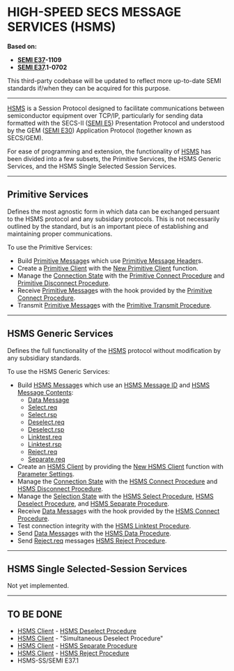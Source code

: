 # HIGH-SPEED SECS MESSAGE SERVICES (HSMS)
**Based on:**
- **[SEMI E37]-1109**
- **[SEMI E37].1-0702**

This third-party codebase will be updated to reflect more up-to-date SEMI
standards if/when they can be acquired for this purpose.

-------------------------------------------------------------------------------

[HSMS] is a Session Protocol designed to facilitate communications between
semiconductor equipment over TCP/IP, particularly for sending data
formatted with the SECS-II ([SEMI E5]) Presentation Protocol and
understood by the GEM ([SEMI E30]) Application Protocol (together known as
SECS/GEM).

For ease of programming and extension, the functionality of [HSMS] has been
divided into a few subsets, the Primitive Services, the HSMS Generic
Services, and the HSMS Single Selected Session Services.

-------------------------------------------------------------------------------

## Primitive Services

Defines the most agnostic form in which data can be exchanged persuant to
the HSMS protocol and any subsidary protocols. This is not necessarily
outlined by the standard, but is an important piece of establishing and
maintaining proper communications.

To use the Primitive Services:
- Build [Primitive Message]s which use [Primitive Message Header]s.
- Create a [Primitive Client] with the [New Primitive Client] function.
- Manage the [Connection State] with the [Primitive Connect Procedure]
  and [Primitive Disconnect Procedure].
- Receive [Primitive Message]s with the hook provided by the
  [Primitive Connect Procedure].
- Transmit [Primitive Message]s with the [Primitive Transmit Procedure].

-------------------------------------------------------------------------------

## HSMS Generic Services

Defines the full functionality of the [HSMS] protocol without modification
by any subsidiary standards.

To use the HSMS Generic Services:
- Build [HSMS Message]s which use an [HSMS Message ID] and
  [HSMS Message Contents]:
  - [Data Message]
  - [Select.req]
  - [Select.rsp]
  - [Deselect.req]
  - [Deselect.rsp]
  - [Linktest.req]
  - [Linktest.rsp]
  - [Reject.req]
  - [Separate.req]
- Create an [HSMS Client] by providing the [New HSMS Client] function
  with [Parameter Settings].
- Manage the [Connection State] with the [HSMS Connect Procedure] and
  [HSMS Disconnect Procedure].
- Manage the [Selection State] with the [HSMS Select Procedure],
  [HSMS Deselect Procedure], and [HSMS Separate Procedure].
- Receive [Data Message]s with the hook provided by the
  [HSMS Connect Procedure].
- Test connection integrity with the [HSMS Linktest Procedure].
- Send [Data Message]s with the [HSMS Data Procedure].
- Send [Reject.req] messages [HSMS Reject Procedure].

-------------------------------------------------------------------------------

## HSMS Single Selected-Session Services

Not yet implemented.

-------------------------------------------------------------------------------

## TO BE DONE

- [HSMS Client] - [HSMS Deselect Procedure]
- [HSMS Client] - "Simultaneous Deselect Procedure"
- [HSMS Client] - [HSMS Separate Procedure]
- [HSMS Client] - [HSMS Reject Procedure]
- HSMS-SS/SEMI E37.1

[SEMI E5]:  https://store-us.semi.org/products/e00500-semi-e5-specification-for-semi-equipment-communications-standard-2-message-content-secs-ii
[SEMI E30]: https://store-us.semi.org/products/e03000-semi-e30-specification-for-the-generic-model-for-communications-and-control-of-manufacturing-equipment-gem
[SEMI E37]: https://store-us.semi.org/products/e03700-semi-e37-high-speed-secs-message-services-hsms-generic-services

[HSMS]:                           https://docs.rs/semi_e37/0.1.0/semi_e37/index.html
[Primitive Message]:              https://docs.rs/semi_e37/0.1.0/semi_e37/struct.PrimitiveMessage
[Primitive Message Header]:       https://docs.rs/semi_e37/0.1.0/semi_e37/struct.PrimitiveMessageHeader
[Primitive Client]:               https://docs.rs/semi_e37/0.1.0/semi_e37/struct.PrimitiveClient
[New Primitive Client]:           https://docs.rs/semi_e37/0.1.0/semi_e37/struct.PrimitiveClient#method.new
[Primitive Connect Procedure]:    https://docs.rs/semi_e37/0.1.0/semi_e37/struct.PrimitiveClient#method.connect
[Primitive Disconnect Procedure]: https://docs.rs/semi_e37/0.1.0/semi_e37/struct.PrimitiveClient#method.disconnect
[Primitive Transmit Procedure]:   https://docs.rs/semi_e37/0.1.0/semi_e37/struct.PrimitiveClient#method.transmit
[Connection State]:               https://docs.rs/semi_e37/0.1.0/semi_e37/enum.ConnectionState
[Connection Mode]:                https://docs.rs/semi_e37/0.1.0/semi_e37/enum.ConnectionMode

[HSMS Message]:                   https://docs.rs/semi_e37/0.1.0/semi_e37/struct.HsmsMessage
[HSMS Message ID]:                https://docs.rs/semi_e37/0.1.0/semi_e37/struct.HsmsMessageID
[HSMS Message Contents]:          https://docs.rs/semi_e37/0.1.0/semi_e37/enum.HsmsMessageContents
[Data Message]:                   https://docs.rs/semi_e37/0.1.0/semi_e37/enum.HsmsMessageContents#variant.DataMessage
[Select.req]:                     https://docs.rs/semi_e37/0.1.0/semi_e37/enum.HsmsMessageContents#variant.SelectRequest
[Select.rsp]:                     https://docs.rs/semi_e37/0.1.0/semi_e37/enum.HsmsMessageContents#variant.SelectResponse
[Deselect.req]:                   https://docs.rs/semi_e37/0.1.0/semi_e37/enum.HsmsMessageContents#variant.DeselectRequest
[Deselect.rsp]:                   https://docs.rs/semi_e37/0.1.0/semi_e37/enum.HsmsMessageContents#variant.DeselectResponse
[Linktest.req]:                   https://docs.rs/semi_e37/0.1.0/semi_e37/enum.HsmsMessageContents#variant.LinktestRequest
[Linktest.rsp]:                   https://docs.rs/semi_e37/0.1.0/semi_e37/enum.HsmsMessageContents#variant.LinktestResponse
[Reject.req]:                     https://docs.rs/semi_e37/0.1.0/semi_e37/enum.HsmsMessageContents#variant.RejectRequest
[Separate.req]:                   https://docs.rs/semi_e37/0.1.0/semi_e37/enum.HsmsMessageContents#variant.SeparateRequest
[HSMS Client]:                    https://docs.rs/semi_e37/0.1.0/semi_e37/struct.HsmsClient
[New HSMS Client]:                https://docs.rs/semi_e37/0.1.0/semi_e37/struct.HsmsClient#method.new
[HSMS Connect Procedure]:         https://docs.rs/semi_e37/0.1.0/semi_e37/struct.HsmsClient#method.connect
[HSMS Disconnect Procedure]:      https://docs.rs/semi_e37/0.1.0/semi_e37/struct.HsmsClient#method.disconnect
[HSMS Data Procedure]:            https://docs.rs/semi_e37/0.1.0/semi_e37/struct.HsmsClient#method.data
[HSMS Select Procedure]:          https://docs.rs/semi_e37/0.1.0/semi_e37/struct.HsmsClient#method.select
[HSMS Deselect Procedure]:        https://docs.rs/semi_e37/0.1.0/semi_e37/struct.HsmsClient#method.deselect
[HSMS Linktest Procedure]:        https://docs.rs/semi_e37/0.1.0/semi_e37/struct.HsmsClient#method.linktest
[HSMS Separate Procedure]:        https://docs.rs/semi_e37/0.1.0/semi_e37/struct.HsmsClient#method.separate
[HSMS Reject Procedure]:          https://docs.rs/semi_e37/0.1.0/semi_e37/struct.HsmsClient#method.reject
[Selection State]:                https://docs.rs/semi_e37/0.1.0/semi_e37/enum.SelectionState
[Parameter Settings]:             https://docs.rs/semi_e37/0.1.0/semi_e37/struct.ParameterSettings

[Connection State Transition]:    https://docs.rs/semi_e37/0.1.0/semi_e37/enum.ConnectionStateTransition
[Presentation Type]:              https://docs.rs/semi_e37/0.1.0/semi_e37/enum.PresentationType
[Session Type]:                   https://docs.rs/semi_e37/0.1.0/semi_e37/enum.SessionType
[Select Status]:                  https://docs.rs/semi_e37/0.1.0/semi_e37/enum.SelectStatus
[Deselect Status]:                https://docs.rs/semi_e37/0.1.0/semi_e37/enum.DeselectStatus
[Reject Reason]:                  https://docs.rs/semi_e37/0.1.0/semi_e37/enum.RejectReason
